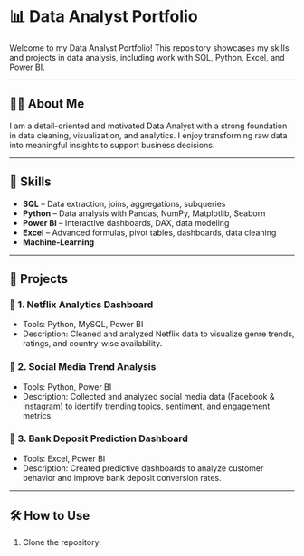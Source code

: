 # 📊 Data Analyst Portfolio

Welcome to my Data Analyst Portfolio! This repository showcases my skills and projects in data analysis, including work with SQL, Python, Excel, and Power BI.

---

## 🧑‍💼 About Me

I am a detail-oriented and motivated Data Analyst with a strong foundation in data cleaning, visualization, and analytics. I enjoy transforming raw data into meaningful insights to support business decisions.

---

## 🚀 Skills

- **SQL** – Data extraction, joins, aggregations, subqueries  
- **Python** – Data analysis with Pandas, NumPy, Matplotlib, Seaborn  
- **Power BI** – Interactive dashboards, DAX, data modeling  
- **Excel** – Advanced formulas, pivot tables, dashboards, data cleaning  
- **Machine-Learning**
---

## 📁 Projects

### 📌 1. Netflix Analytics Dashboard
- Tools: Python, MySQL, Power BI
- Description: Cleaned and analyzed Netflix data to visualize genre trends, ratings, and country-wise availability.

### 📌 2. Social Media Trend Analysis
- Tools: Python, Power BI
- Description: Collected and analyzed social media data (Facebook & Instagram) to identify trending topics, sentiment, and engagement metrics.

### 📌 3. Bank Deposit Prediction Dashboard
- Tools: Excel, Power BI
- Description: Created predictive dashboards to analyze customer behavior and improve bank deposit conversion rates.



---

## 🛠️ How to Use

1. Clone the repository:


<!--
**sagarverma40/sagarverma40** is a ✨ _special_ ✨ repository because its `README.md` (this file) appears on your GitHub profile.

Here are some ideas to get you started:

- 🔭 I’m currently working on ...
- 🌱 I’m currently learning ...
- 👯 I’m looking to collaborate on ...
- 🤔 I’m looking for help with ...
- 💬 Ask me about ...
- 📫 How to reach me: ...
- 😄 Pronouns: ...
- ⚡ Fun fact: ...
-->
